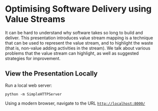 # Optimising Software Delivery using Value Streams

It can be hard to understand why software takes so long to build and deliver. This presentation introduces
value stream mapping is a technique that can be used to represent the value stream, and to highlight the
waste (that is, non-value adding activities in the stream). We talk about various problems that the value
stream can highlight, as well as suggested strategies for improvement.
 
## View the Presentation Locally
 
Run a local web server:
```
python -m SimpleHTTPServer
```
 
Using a modern browser, navigate to the URL [`http://localhost:8000/`](http://localhost:8000/)
